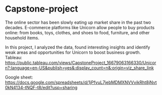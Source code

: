 # Capstone-project
The online sector has been slowly eating up market share in the past two decades. E-commerce platforms like Unicorn allow people to buy products online: from books, toys, clothes, and shoes to food, furniture, and other household items. 

In this project, I analyzed the data, found interesting insights and identify weak areas and opportunities for Unicorn to boost business growth.
Tableau: https://public.tableau.com/views/CapstoneProject_16679063166330/Unicorn?:language=en-US&publish=yes&:display_count=n&:origin=viz_share_link

Google sheet: https://docs.google.com/spreadsheets/d/1jPfvuL7jebMDMXNVVvikRht8jNvt0kN4134-tNQF-t8/edit?usp=sharing
